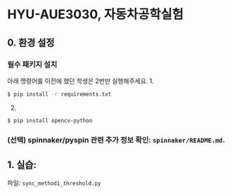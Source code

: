 # HYU-AUE3030, 자동차공학실험
## 0. 환경 설정

### 필수 패키지 설치
아래 명령어를 이전에 했던 학생은 2번만 실행해주세요.
1.
```bash
$ pip install -r requirements.txt
```
2. 
```bash
$ pip install opencv-python
```
### (선택) spinnaker/pyspin 관련 추가 정보 확인: `spinnaker/README.md`.


## 1. 실습:
파일: `sync_method1_threshold.py`
